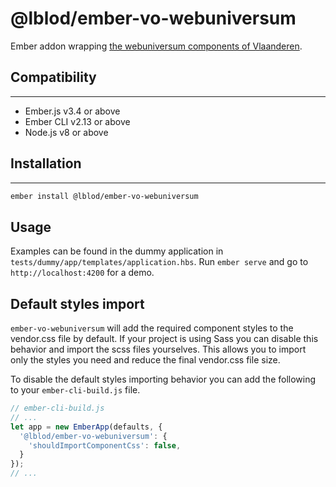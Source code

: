 # @lblod/ember-vo-webuniversum

Ember addon wrapping [the webuniversum components of Vlaanderen](https://overheid.vlaanderen.be/webuniversum/alle-front-end-componenten).


## Compatibility
------------------------------------------------------------------------------

* Ember.js v3.4 or above
* Ember CLI v2.13 or above
* Node.js v8 or above


## Installation
------------------------------------------------------------------------------

```bash
ember install @lblod/ember-vo-webuniversum
```

## Usage
Examples can be found in the dummy application in `tests/dummy/app/templates/application.hbs`. Run `ember serve` and go to `http://localhost:4200` for a demo.

## Default styles import
`ember-vo-webuniversum` will add the required component styles to the vendor.css file by default. If your project is using Sass you can disable this behavior and import the scss files yourselves. This allows you to import only the styles you need and reduce the final vendor.css file size.

To disable the default styles importing behavior you can add the following to your `ember-cli-build.js` file.

```js
// ember-cli-build.js
// ...
let app = new EmberApp(defaults, {
  '@lblod/ember-vo-webuniversum': {
    'shouldImportComponentCss': false,
  }
});
// ...
```

